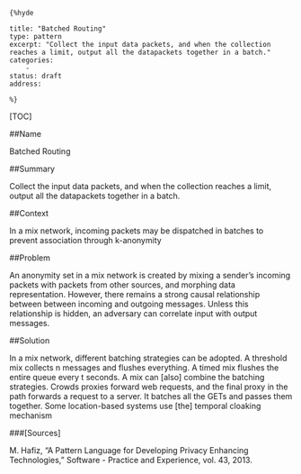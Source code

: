     {%hyde

    title: "Batched Routing"
    type: pattern
    excerpt: "Collect the input data packets, and when the collection reaches a limit, output all the datapackets together in a batch."
    categories:
        - 
    status: draft
    address:

    %}

[TOC]


##Name
<!--Primary name the pattern is known by.-->

Batched Routing

<!--###[Also Known As]-->
<!-- All other names the pattern is known by.-->



##Summary
<!-- One short paragraph summarising the pattern.-->

Collect the input data packets, and when the collection reaches a limit, output all the datapackets together in a batch.

##Context
<!-- The situations in which the pattern may apply.-->

In a mix network, incoming packets may be dispatched in batches to prevent association through k-anonymity

##Problem
<!-- The problem a pattern addresses, including a list of forces describing why a problem might be difficult to solve.-->

An anonymity set in a mix network is created by mixing a sender’s incoming packets with packets from other sources, and morphing data representation. However, there remains a strong causal relationship between between incoming and outgoing messages. Unless this relationship is hidden, an adversary can correlate input with output messages.

##Solution
<!-- A concise description of how the pattern addresses the problem.-->

In a mix network, different batching strategies can be adopted. A threshold mix collects n messages and flushes everything. A timed mix flushes the entire queue every t seconds. A mix can [also] combine the batching strategies. Crowds proxies forward web requests, and the final proxy in the path forwards a request to a server. It batches all the GETs and passes them together. Some location-based systems use [the] temporal cloaking mechanism

<!--###[Structure]-->
<!--A detailed specification of the structural aspects of the pattern. A class diagram if applicable.-->



<!--###[Implementation]-->
<!--Guidelines for implementing the pattern; code fragments; suggested PETS; policy fragments.-->



<!--##Consequences-->
<!--The advantages (benefits) and disadvantages (liabilities) of applying the pattern.-->



<!--###[Constraints]-->
<!-- limitations as a consequence of applying the pattern.-->



<!--##Examples-->
<!--Motivational example to see how the pattern is applied.-->



<!--###[Known Uses]-->
<!-- Pointers to various applications of the pattern.-->



<!--##See Also-->
<!-- Any pointers to relevant information, not contained in the subfields below.-->



<!--###[Related Patterns]-->
<!-- Supporting and conflicting patterns-->



###[Sources]
<!-- References to the original source of the pattern.-->

M. Hafiz, “A Pattern Language for Developing Privacy Enhancing Technologies,” Software - Practice and Experience, vol. 43, 2013.

<!--##General Comments-->
<!-- Separate discussion on the pattern.-->



<!--##Categories-->
<!-- Placeholder for future agreed upon categories as per collaboration's evaluation.-->

<!--##Tags-->
<!-- User definable descriptors for additional correlation.-->





